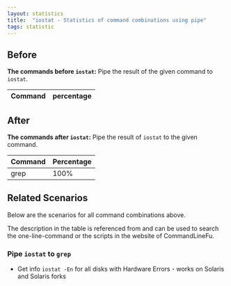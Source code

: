 ```yaml
---
layout: statistics
title:  "iostat - Statistics of command combinations using pipe"
tags: statistic
---
```


## Before

__The commands before `iostat`:__ Pipe the result of the given command to `iostat`.

| Command | percentage |
|--------|--------|



## After

__The commands after `iostat`:__ Pipe the result of `iostat` to the given command.

| Command | Percentage | 
|-------|--------|
| grep | 100% |



## Related Scenarios

Below are the scenarios for all command combinations above.

The description in the table is referenced from and can be used to search the one-line-command or the scripts in the website of CommandLineFu.




### Pipe `iostat` to `grep`

- Get info `iostat -En` for all disks with Hardware Errors - works on Solaris and Solaris forks

            

